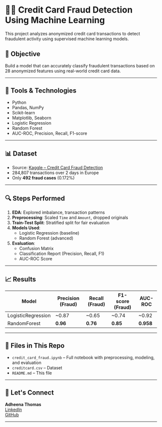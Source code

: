 # 🕵️‍♀️ Credit Card Fraud Detection Using Machine Learning

This project analyzes anonymized credit card transactions to detect fraudulent activity using supervised machine learning models.

## 📌 Objective
Build a model that can accurately classify fraudulent transactions based on 28 anonymized features using real-world credit card data.

---

## 🧰 Tools & Technologies
- Python
- Pandas, NumPy
- Scikit-learn
- Matplotlib, Seaborn
- Logistic Regression
- Random Forest
- AUC-ROC, Precision, Recall, F1-score

---

## 📊 Dataset
- Source: [Kaggle – Credit Card Fraud Detection](https://www.kaggle.com/datasets/mlg-ulb/creditcardfraud)
- 284,807 transactions over 2 days in Europe
- Only **492 fraud cases** (0.172%)

---

## 🔍 Steps Performed
1. **EDA**: Explored imbalance, transaction patterns
2. **Preprocessing**: Scaled `Time` and `Amount`, dropped originals
3. **Train-Test Split**: Stratified split for fair evaluation
4. **Models Used**:
   - Logistic Regression (baseline)
   - Random Forest (advanced)
5. **Evaluation**:
   - Confusion Matrix
   - Classification Report (Precision, Recall, F1)
   - AUC-ROC Score

---

## 📈 Results

| Model              | Precision (Fraud) | Recall (Fraud) | F1-score (Fraud) | AUC-ROC |
|-------------------|------------------|----------------|------------------|---------|
| LogisticRegression| ~0.87            | ~0.65          | ~0.74            | ~0.92   |
| RandomForest       | **0.96**         | **0.76**       | **0.85**         | **0.958** |

---

## 📁 Files in This Repo
- `credit_card_fraud.ipynb` – Full notebook with preprocessing, modeling, and evaluation
- `creditcard.csv` – Dataset 
- `README.md` – This file

---

## 🤝 Let's Connect
**Adheena Thomas**  
[LinkedIn](https://www.linkedin.com/in/adheenathomas2002)  
[GitHub](https://github.com/Adheenaa123)

---

